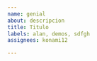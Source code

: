 ```yaml
---
name: genial
about: descripcion
title: Titulo
labels: alan, demos, sdfgh
assignees: konami12

---
```

